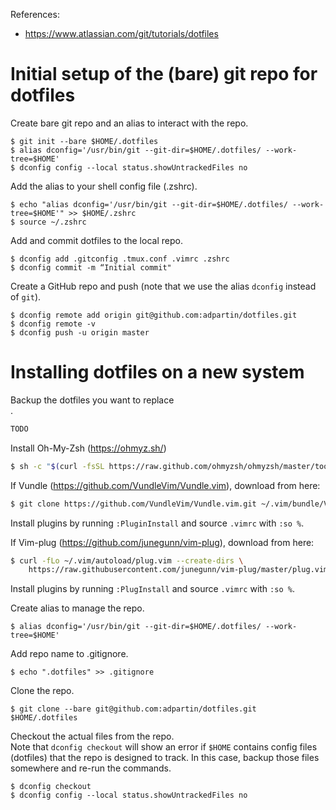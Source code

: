 References:
- https://www.atlassian.com/git/tutorials/dotfiles

# Initial setup of the (bare) git repo for dotfiles
Create bare git repo and an alias to interact with the repo.
```
$ git init --bare $HOME/.dotfiles
$ alias dconfig='/usr/bin/git --git-dir=$HOME/.dotfiles/ --work-tree=$HOME'
$ dconfig config --local status.showUntrackedFiles no
```

Add the alias to your shell config file (.zshrc).
```
$ echo "alias dconfig='/usr/bin/git --git-dir=$HOME/.dotfiles/ --work-tree=$HOME'" >> $HOME/.zshrc
$ source ~/.zshrc
```

Add and commit dotfiles to the local repo.
```
$ dconfig add .gitconfig .tmux.conf .vimrc .zshrc 
$ dconfig commit -m “Initial commit"
```

Create a GitHub repo and push (note that we use the alias `dconfig` instead of `git`).
```
$ dconfig remote add origin git@github.com:adpartin/dotfiles.git
$ dconfig remote -v
$ dconfig push -u origin master
```

# Installing dotfiles on a new system
Backup the dotfiles you want to replace<br>.
```sh
TODO
```

Install Oh-My-Zsh (https://ohmyz.sh/)
```sh
$ sh -c "$(curl -fsSL https://raw.github.com/ohmyzsh/ohmyzsh/master/tools/install.sh)"
```

If Vundle (https://github.com/VundleVim/Vundle.vim), download from here:
```sh
$ git clone https://github.com/VundleVim/Vundle.vim.git ~/.vim/bundle/Vundle.vim
```
Install plugins by running `:PluginInstall` and source `.vimrc` with `:so %`.

If Vim-plug (https://github.com/junegunn/vim-plug), download from here:
```sh
$ curl -fLo ~/.vim/autoload/plug.vim --create-dirs \
    https://raw.githubusercontent.com/junegunn/vim-plug/master/plug.vim
```

Install plugins by running `:PlugInstall` and source `.vimrc` with `:so %`.


Create alias to manage the repo.
```
$ alias dconfig='/usr/bin/git --git-dir=$HOME/.dotfiles/ --work-tree=$HOME'
```

Add repo name to .gitignore.
```
$ echo ".dotfiles" >> .gitignore
```

Clone the repo.
```
$ git clone --bare git@github.com:adpartin/dotfiles.git $HOME/.dotfiles
```

Checkout the actual files from the repo.<br>
Note that `dconfig checkout` will show an error if `$HOME` contains config files (dotfiles) that the repo is designed to track. In this case, backup those files somewhere and re-run the commands.
```
$ dconfig checkout
$ dconfig config --local status.showUntrackedFiles no
```
